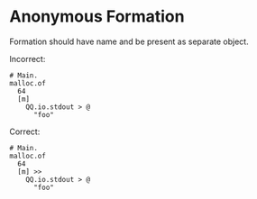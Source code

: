 # Anonymous Formation

Formation should have name and be present as separate object.

Incorrect:

```eo
# Main.
malloc.of
  64
  [m]
    QQ.io.stdout > @
      "foo"
```

Correct:

```eo
# Main.
malloc.of
  64
  [m] >>
    QQ.io.stdout > @
      "foo"
```
